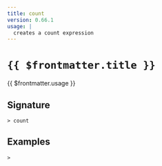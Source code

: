 ```yaml
---
title: count
version: 0.66.1
usage: |
  creates a count expression
---
```


# <code>{{ $frontmatter.title }}</code>

<div style='white-space: pre-wrap;'>{{ $frontmatter.usage }}</div>

## Signature

```> count ```

## Examples


```shell
>
```
